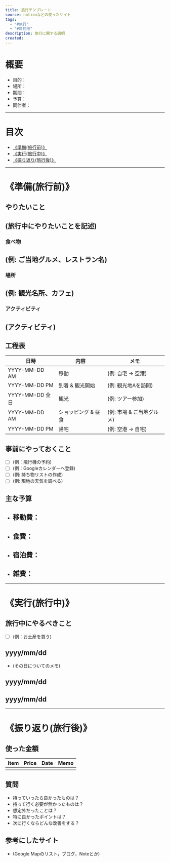 ```yaml
---
title: 旅行テンプレート
source: notionなどの使ったサイト
tags:
  - "#旅行"
  - "#目的地"
description: 旅行に関する説明
created:
---
```

# 概要
- 目的：
- 場所：
- 期間：
- 予算：
- 同伴者：

---
# 目次
- [《準備(旅行前)》](#《準備(旅行前)》)
- [《実行(旅行中)》](#《実行(旅行中)》)
- [《振り返り(旅行後)》](#《振り返り(旅行後)》)


---


# 《準備(旅行前)》
## やりたいこと
(旅行中にやりたいことを記述)
- 

### 食べ物
(例: ご当地グルメ、レストラン名)
- 

### 場所
(例: 観光名所、カフェ)
- 

### アクティビティ
(アクティビティ)
- 

## 工程表

| 日時           | 内容                     | メモ                     |
| -------------- | ------------------------ | ------------------------ |
| YYYY-MM-DD AM  | 移動                     | (例: 自宅 → 空港)        |
| YYYY-MM-DD PM  | 到着 & 観光開始          | (例: 観光地Aを訪問)      |
| YYYY-MM-DD 全日 | 観光                     | (例: ツアー参加)         |
| YYYY-MM-DD AM  | ショッピング & 昼食      | (例: 市場 & ご当地グルメ) |
| YYYY-MM-DD PM  | 帰宅                     | (例: 空港 → 自宅)        |


## 事前にやっておくこと
- [ ] (例：飛行機の予約)
- [ ] (例：Googleカレンダーへ登録)
- [ ] (例: 持ち物リストの作成)
- [ ] (例: 現地の天気を調べる)

## 主な予算
- 移動費：
	- 
- 食費：
	- 
- 宿泊費：
	- 
- 雑費：
	- 


---
# 《実行(旅行中)》
## 旅行中にやるべきこと
- [ ] (例：お土産を買う)

## yyyy/mm/dd
- (その日についてのメモ)

## yyyy/mm/dd

## yyyy/mm/dd

---
# 《振り返り(旅行後)》
## 使った金額
| Item | Price | Date | Memo |
| ---- | ----- | ---- | ---- |
|      |       |      |      |

## 質問
- 持っていったら良かったものは？
- 持って行く必要が無かったものは？
- 想定外だったことは？
- 特に良かったポイントは？
- 次に行くならどんな改善をする？

## 参考にしたサイト
- (Google Mapのリスト，ブログ，Noteとか)